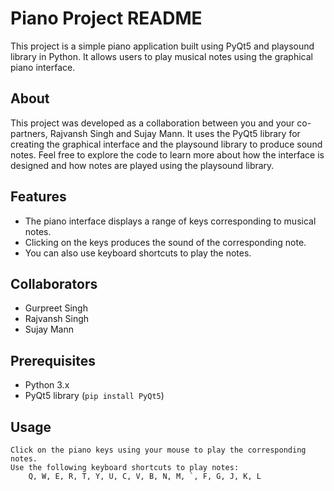 # Piano Project README

This project is a simple piano application built using PyQt5 and playsound library in Python. It allows users to play musical notes using the graphical piano interface.

## About

This project was developed as a collaboration between you and your co-partners, Rajvansh Singh and Sujay Mann. 
It uses the PyQt5 library for creating the graphical interface and the playsound library to produce sound notes.
Feel free to explore the code to learn more about how the interface is designed and how notes are played using the playsound library.


## Features

- The piano interface displays a range of keys corresponding to musical notes.
- Clicking on the keys produces the sound of the corresponding note.
- You can also use keyboard shortcuts to play the notes.

## Collaborators

- Gurpreet Singh
- Rajvansh Singh
- Sujay Mann

## Prerequisites

- Python 3.x
- PyQt5 library (`pip install PyQt5`)


## Usage

    Click on the piano keys using your mouse to play the corresponding notes.
    Use the following keyboard shortcuts to play notes:
        Q, W, E, R, T, Y, U, C, V, B, N, M, `, F, G, J, K, L

